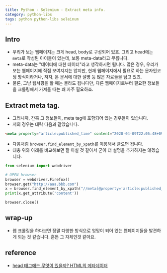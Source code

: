 ```yaml
---
title: Python - Selenium - Extract meta info. 
category: python-libs
tags: python python-libs seleinum
---
```


## Intro

- 우리가 보는 웹페이지는 크게 head, body로 구성되어 있죠. 그리고 head에는 `meta`로 작성된 아이들이 있는데, 보통 meta-data라고 무릅니다. 
- meta-data는 "데이터에 대한 데이터"라고 생각하시면 됩니다. 많은 경우, 우리가 보는 웹페이지에 직접 보여지지는 않지만, 현재 웹페이지에서 필요로 하는 문자인코딩 방식이라거나, 저자, 본 문서에 대한 설명 등 많은 자료들을 담고 있죠. 
- 물론, 그냥 웹서핑을 할 때는 몰라도 됩니다만, 다른 웹페이지로부터 필요한 정보들을 크롤링해서 가져올 때는 꽤 자주 필요하죠.

## Extract meta tag.

- 그러니까, 간혹 그 정보들이, meta tag에 포함되어 있는 경우들이 있습니다. 
- 저의 경우는 대략 다음과 같았습니다. 

```html
<meta property="article:published_time" content="2020-04-09T22:05:48+09:00" />
```

- 다음처럼 `browser.find_element_by_xpath`를 이용해서 긁으면 됩니다. 
- 대충 위와 아래를 비교해보면 잘 아실 것 같아서 굳이 더 설명을 추가하지는 않겠습니다. 

```python
from selenium import webdriver

# OPEN browser
browser = webdriver.Firefox()
browser.get("http://aaa.bbb.com")
x = browser.find_element_by_xpath("//meta[@property='article:published_time']")
print(x.get_attribute('content'))

browser.close()
```

## wrap-up

- 웹 크롤링을 하다보면 정말 다양한 방식으로 엉망이 되어 있는 웹페이지들을 발견하게 되는 것 같습니다. 혼돈 그 자체인것 같아요.

## reference

- [head 태그에는 무엇이 있을까? HTML의 메타데이터](https://developer.mozilla.org/ko/docs/Learn/HTML/Introduction_to_HTML/The_head_metadata_in_HTML)